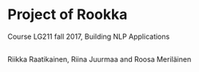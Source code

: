 # Project of Rookka
Course LG211 fall 2017, Building NLP Applications

## 

Riikka Raatikainen, Riina Juurmaa and Roosa Meriläinen
